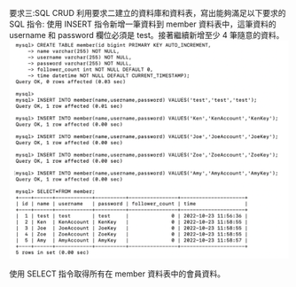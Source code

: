 

要求三:SQL CRUD 利用要求二建立的資料庫和資料表，寫出能夠滿足以下要求的 SQL 指令:
使用 INSERT 指令新增一筆資料到 member 資料表中，這筆資料的 username 和 password 欄位必須是 test。接著繼續新增至少 4 筆隨意的資料。
![Image](https://github.com/mo-guai/front-end-beginner/blob/main/week05/week05-img/Week05-3-1.png?)

使用 SELECT 指令取得所有在 member 資料表中的會員資料。
<img scr="https://github.com/mo-guai/front-end-beginner/blob/main/week05/week05-img/Week05-3-2.png" width="50%">

